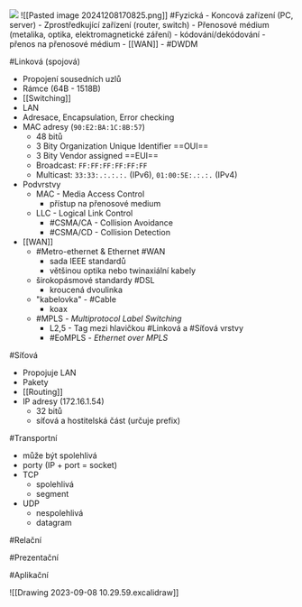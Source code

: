 <img src="https://encrypted-tbn0.gstatic.com/images?q=tbn:ANd9GcSJM_B52nhqR-QrvDzp-2V0GCwmyG_0DWmsJA&usqp=CAU">
![[Pasted image 20241208170825.png]]
#Fyzická
- Koncová zařízení (PC, server)
- Zprostředkující zařízení (router, switch)
- Přenosové médium (metalika, optika, elektromagnetické záření)
- kódování/dekódování
- přenos na přenosové médium
- [[WAN]]
	- #DWDM 

#Linková (spojová)
- Propojení sousedních uzlů
- Rámce (64B - 1518B)
- [[Switching]]
- LAN
- Adresace, Encapsulation, Error checking
- MAC adresy (`90:E2:BA:1C:8B:57`)
	- 48 bitů
	- 3 Bity Organization Unique Identifier ==OUI==
	- 3 Bity Vendor assigned ==EUI==
	- Broadcast: `FF:FF:FF:FF:FF:FF`
	- Multicast: `33:33:.:.:.:.` (IPv6), `01:00:5E:.:.:.` (IPv4)
- Podvrstvy
	- MAC - Media Access Control
		- přístup na přenosové medium
	- LLC - Logical Link Control
		- #CSMA/CA - Collision Avoidance
		- #CSMA/CD - Collision Detection
- [[WAN]]
	- #Metro-ethernet & Ethernet #WAN 
		- sada IEEE standardů
		- většinou optika nebo twinaxiální kabely
	- širokopásmové standardy #DSL 
		- kroucená dvoulinka
	- "kabelovka" - #Cable
		- koax
	- #MPLS - *Multiprotocol Label Switching*
		- L2,5 - Tag mezi hlavičkou #Linková a #Síťová vrstvy
		- #EoMPLS - *Ethernet over MPLS*


#Síťová
- Propojuje LAN
- Pakety
- [[Routing]]
- IP adresy (172.16.1.54)
	- 32 bitů
	- síťová a hostitelská část (určuje prefix)
	
#Transportní
- může být spolehlivá
- porty (IP + port = socket)
- TCP
	- spolehlivá
	- segment
- UDP
	- nespolehlivá
	- datagram

#Relační

#Prezentační

#Aplikační






![[Drawing 2023-09-08 10.29.59.excalidraw]]